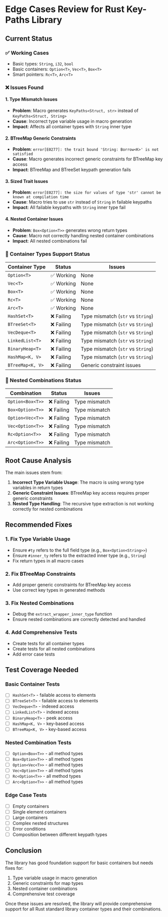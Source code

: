 # Edge Cases Review for Rust Key-Paths Library

## Current Status

### ✅ Working Cases
- Basic types: `String`, `i32`, `bool`
- Basic containers: `Option<T>`, `Vec<T>`, `Box<T>`
- Smart pointers: `Rc<T>`, `Arc<T>`

### ❌ Issues Found

#### 1. Type Mismatch Issues
- **Problem**: Macro generates `KeyPaths<Struct, str>` instead of `KeyPaths<Struct, String>`
- **Cause**: Incorrect type variable usage in macro generation
- **Impact**: Affects all container types with `String` inner type

#### 2. BTreeMap Generic Constraints
- **Problem**: `error[E0277]: the trait bound 'String: Borrow<K>' is not satisfied`
- **Cause**: Macro generates incorrect generic constraints for BTreeMap key access
- **Impact**: BTreeMap and BTreeSet keypath generation fails

#### 3. Sized Trait Issues
- **Problem**: `error[E0277]: the size for values of type 'str' cannot be known at compilation time`
- **Cause**: Macro tries to use `str` instead of `String` in failable keypaths
- **Impact**: All failable keypaths with `String` inner type fail

#### 4. Nested Container Issues
- **Problem**: `Box<Option<T>>` generates wrong return types
- **Cause**: Macro not correctly handling nested container combinations
- **Impact**: All nested combinations fail

### 🔧 Container Types Support Status

| Container Type | Status | Issues |
|----------------|--------|---------|
| `Option<T>` | ✅ Working | None |
| `Vec<T>` | ✅ Working | None |
| `Box<T>` | ✅ Working | None |
| `Rc<T>` | ✅ Working | None |
| `Arc<T>` | ✅ Working | None |
| `HashSet<T>` | ❌ Failing | Type mismatch (`str` vs `String`) |
| `BTreeSet<T>` | ❌ Failing | Type mismatch (`str` vs `String`) |
| `VecDeque<T>` | ❌ Failing | Type mismatch (`str` vs `String`) |
| `LinkedList<T>` | ❌ Failing | Type mismatch (`str` vs `String`) |
| `BinaryHeap<T>` | ❌ Failing | Type mismatch (`str` vs `String`) |
| `HashMap<K, V>` | ❌ Failing | Type mismatch (`str` vs `String`) |
| `BTreeMap<K, V>` | ❌ Failing | Generic constraint issues |

### 🔧 Nested Combinations Status

| Combination | Status | Issues |
|-------------|--------|---------|
| `Option<Box<T>>` | ❌ Failing | Type mismatch |
| `Box<Option<T>>` | ❌ Failing | Type mismatch |
| `Option<Vec<T>>` | ❌ Failing | Type mismatch |
| `Vec<Option<T>>` | ❌ Failing | Type mismatch |
| `Rc<Option<T>>` | ❌ Failing | Type mismatch |
| `Arc<Option<T>>` | ❌ Failing | Type mismatch |

## Root Cause Analysis

The main issues stem from:

1. **Incorrect Type Variable Usage**: The macro is using wrong type variables in return types
2. **Generic Constraint Issues**: BTreeMap key access requires proper generic constraints
3. **Nested Type Handling**: The recursive type extraction is not working correctly for nested combinations

## Recommended Fixes

### 1. Fix Type Variable Usage
- Ensure `#ty` refers to the full field type (e.g., `Box<Option<String>>`)
- Ensure `#inner_ty` refers to the extracted inner type (e.g., `String`)
- Fix return types in all macro cases

### 2. Fix BTreeMap Constraints
- Add proper generic constraints for BTreeMap key access
- Use correct key types in generated methods

### 3. Fix Nested Combinations
- Debug the `extract_wrapper_inner_type` function
- Ensure nested combinations are correctly detected and handled

### 4. Add Comprehensive Tests
- Create tests for all container types
- Create tests for all nested combinations
- Add error case tests

## Test Coverage Needed

### Basic Container Tests
- [ ] `HashSet<T>` - failable access to elements
- [ ] `BTreeSet<T>` - failable access to elements  
- [ ] `VecDeque<T>` - indexed access
- [ ] `LinkedList<T>` - indexed access
- [ ] `BinaryHeap<T>` - peek access
- [ ] `HashMap<K, V>` - key-based access
- [ ] `BTreeMap<K, V>` - key-based access

### Nested Combination Tests
- [ ] `Option<Box<T>>` - all method types
- [ ] `Box<Option<T>>` - all method types
- [ ] `Option<Vec<T>>` - all method types
- [ ] `Vec<Option<T>>` - all method types
- [ ] `Rc<Option<T>>` - all method types
- [ ] `Arc<Option<T>>` - all method types

### Edge Case Tests
- [ ] Empty containers
- [ ] Single element containers
- [ ] Large containers
- [ ] Complex nested structures
- [ ] Error conditions
- [ ] Composition between different keypath types

## Conclusion

The library has good foundation support for basic containers but needs fixes for:
1. Type variable usage in macro generation
2. Generic constraints for map types
3. Nested container combinations
4. Comprehensive test coverage

Once these issues are resolved, the library will provide comprehensive support for all Rust standard library container types and their combinations.
